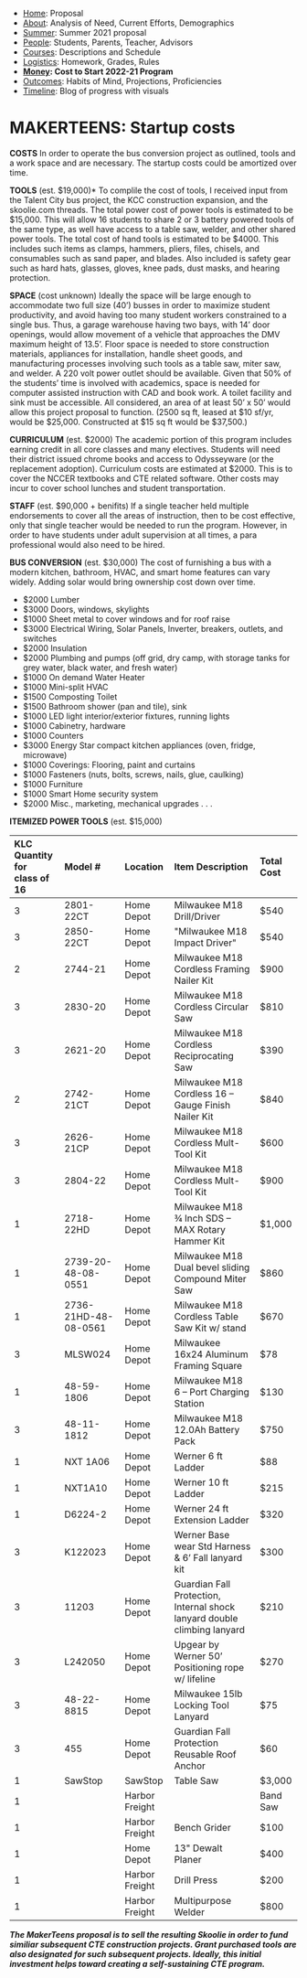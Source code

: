  - [Home](index.html): Proposal
 - [About](about.html): Analysis of Need, Current Efforts, Demographics
 - [Summer](summer.html): Summer 2021 proposal
 - [People](people.html): Students, Parents, Teacher, Advisors
 - [Courses](courses.html): Descriptions and Schedule
 - [Logistics](logistics.html): Homework, Grades, Rules
 - **[Money](money.html): Cost to Start 2022-21 Program**
 - [Outcomes](outcomes.html): Habits of Mind, Projections, Proficiencies
 - [Timeline](timeline.html): Blog of progress with visuals

# MAKERTEENS: Startup costs #

**COSTS**
In order to operate the bus conversion project as outlined, tools and a work space and are necessary. The startup costs could be amortized over time. 

**TOOLS** (est. $19,000)*
To complile the cost of tools, I received input from the Talent City bus project, the KCC construction expansion, and the skoolie.com threads. 
The total power cost of power tools is estimated to be $15,000. This will allow 16 students to share 2 or 3 battery powered tools of the same type, as well have access to a table saw, welder, and other shared power tools.
The total cost of hand tools is estimated to be $4000. This includes such items as clamps, hammers, pliers, files, chisels, and consumables such as sand paper, and blades. Also included is safety gear such as hard hats, glasses, gloves, knee pads, dust masks, and hearing protection.

**SPACE** (cost unknown)
Ideally the space will be large enough to accommodate two full size (40’) busses in order to maximize student productivity, and avoid having too many student workers constrained to a single bus. Thus, a garage warehouse having two bays, with 14’ door openings, would allow movement of a vehicle that approaches the DMV maximum height of 13.5’. Floor space is needed to store construction materials, appliances for installation, handle sheet goods, and manufacturing processes involving such tools as a table saw, miter saw, and welder. A 220 volt power outlet should be available. Given that 50% of the students’ time is involved with academics, space is needed for computer assisted instruction with CAD and book work. A toilet facility and sink must be accessible. All considered, an area of at least 50’ x 50’ would allow this project proposal to function. (2500 sq ft, leased at $10 sf/yr, would be $25,000. Constructed at $15 sq ft would be $37,500.)

**CURRICULUM** (est. $2000)
The academic portion of this program includes earning credit in all core classes and many electives. Students will need their district issued chrome books and access to Odysseyware (or the replacement adoption). Curriculum costs are estimated at $2000. This is to cover the NCCER textbooks and CTE related software.
Other costs may incur to cover school lunches and student transportation.

**STAFF** (est. $90,000 + benifits)
If a single teacher held multiple endorsements to cover all the areas of instruction, then to be cost effective, only that single teacher would be needed to run the program. However, in order to have students under adult supervision at all times, a para professional would also need to be hired. 

**BUS CONVERSION** (est. $30,000)
The cost of furnishing a bus with a modern kitchen, bathroom, HVAC, and smart home features can vary widely. Adding solar would bring ownership cost down over time.
* $2000 Lumber 
* $3000 Doors, windows, skylights
* $1000 Sheet metal to cover windows and for roof raise
* $3000 Electrical Wiring, Solar Panels, Inverter, breakers, outlets, and switches
* $2000 Insulation
* $2000 Plumbing and pumps (off grid, dry camp, with storage tanks for grey water, black water, and fresh water)
* $1000 On demand Water Heater
* $1000 Mini-split HVAC
* $1500 Composting Toilet
* $1500 Bathroom shower (pan and tile), sink
* $1000 LED light interior/exterior fixtures, running lights
* $1000 Cabinetry, hardware
* $1000 Counters
* $3000 Energy Star compact kitchen appliances (oven, fridge, microwave)
* $1000 Coverings: Flooring, paint and curtains
* $1000 Fasteners (nuts, bolts, screws, nails, glue, caulking)
* $1000 Furniture 
* $1000 Smart Home security system
* $2000 Misc., marketing, mechanical upgrades . . .

**ITEMIZED POWER TOOLS** (est. $15,000)

|KLC Quantity for <br>class of 16|	Model #	|Location	|Item Description	|Total Cost|
|:------------|:------------ |:------------|:------------ |:------------ |
|3	|2801-22CT	|Home Depot|	Milwaukee M18 Drill/Driver	|$540|
|3	|2850-22CT	|Home Depot	|"Milwaukee M18 Impact Driver"	|$540|
|2	|2744-21	|Home Depot|	Milwaukee M18 Cordless Framing Nailer Kit	|$900|
|3	|2830-20	|Home Depot|	Milwaukee M18 Cordless Circular Saw	|$810|
|3	|2621-20	|Home Depot|	Milwaukee M18 Cordless Reciprocating Saw	|$390|
|2	|2742-21CT	|Home Depot|	Milwaukee M18 Cordless 16 – Gauge Finish Nailer Kit	|$840|
|3	|2626-21CP	|Home Depot|	Milwaukee M18 Cordless Mult-Tool Kit|	$600|
|3	|2804-22|	Home Depot|	Milwaukee M18 Cordless Mult- Tool Kit	|$900|
|1	|2718-22HD	|Home Depot|	Milwaukee M18 ¾ Inch SDS – MAX Rotary Hammer Kit	|$1,000|
|1	|2739-20-48-08-0551	|Home Depot|	Milwaukee M18 Dual bevel sliding Compound Miter Saw	|$860|
|1	|2736-21HD-48-08-0561	|Home Depot|	Milwaukee M18 Cordless Table Saw Kit w/ stand	|$670|
|3	|MLSW024|	Home Depot|	Milwaukee 16x24 Aluminum Framing Square	|$78|
|1	|48-59-1806	|Home Depot|	Milwaukee M18 6 – Port Charging Station	|$130|
|3	|48-11-1812|Home Depot|	Milwaukee M18 12.0Ah Battery Pack	|$750|
|1	|NXT 1A06	|Home Depot|	Werner 6 ft Ladder	|$88|
|1	|NXT1A10	|Home Depot|	Werner 10 ft Ladder	|$215|
|1	|D6224-2	|Home Depot|	Werner 24 ft Extension Ladder	|$320|
|3	|K122023	|Home Depot|	Werner Base wear Std Harness & 6’ Fall lanyard kit	|$300|
|3	|11203	|Home Depot|	Guardian Fall Protection, Internal shock lanyard double climbing lanyard	|$210|
|3	|L242050	|Home Depot|	Upgear by Werner 50’ Positioning rope w/ lifeline	|$270|
|3	|48-22-8815	|Home Depot|	Milwaukee 15lb Locking Tool Lanyard	|$75|
|3	|455	|Home Depot|	Guardian Fall Protection Reusable Roof Anchor	|$60|
|1	|SawStop	|SawStop| Table Saw	|$3,000|
|1	||Harbor Freight|	|Band Saw	|$600|
|1	||	Harbor Freight|	Bench Grider	|$100|
|1	||Home Depot	|13" Dewalt Planer	|$400|
|1	||Harbor Freight	|Drill Press	|$200|
|1	||Harbor Freight|	Multipurpose Welder	|$800|


***The MakerTeens proposal is to sell the resulting Skoolie in order to fund similiar subsequent CTE construction projects. Grant purchased tools are also designated for such subsequent projects. Ideally, this initial investment helps toward creating a self-sustaining CTE program.***
